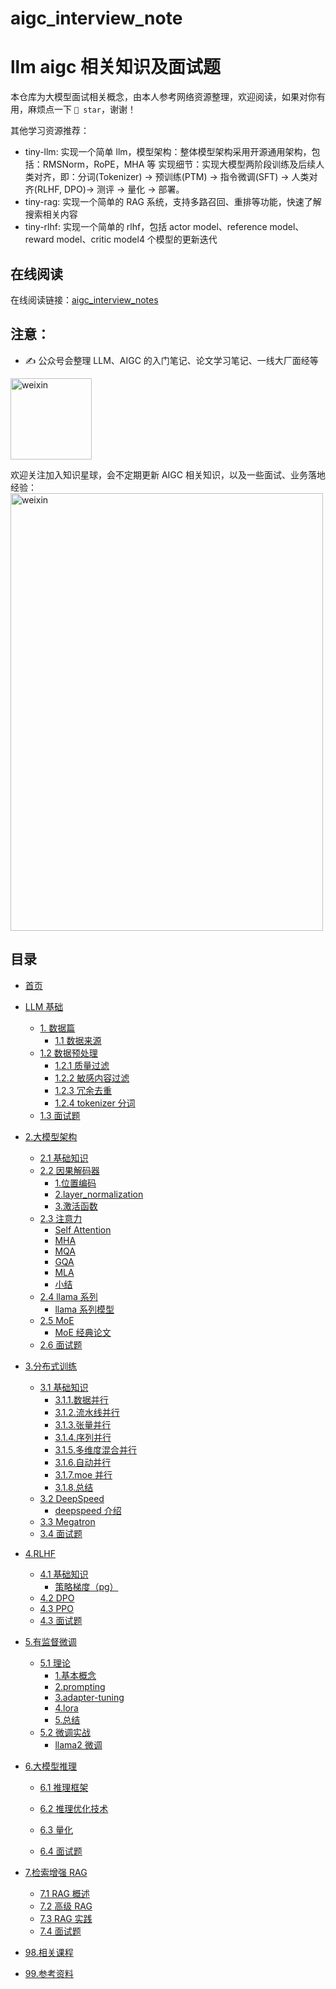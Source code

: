 # aigc_interview_note

# llm aigc 相关知识及面试题

本仓库为大模型面试相关概念，由本人参考网络资源整理，欢迎阅读，如果对你有用，麻烦点一下 `🌟 star`，谢谢！

<!-- 为了在低资源情况下，学习大模型，进行动手实践，创建 [tiny-llm-zh](https://github.com/wdndev/tiny-llm-zh)仓库，旨在构建一个小参数量的中文大语言模型，该项目已部署，可以在如下网站上体验：[ModeScope Tiny LLM](https://www.modelscope.cn/studios/wdndev/tiny_llm_92m_demo/summary)。 -->

其他学习资源推荐：

- tiny-llm: 实现一个简单 llm，模型架构：整体模型架构采用开源通用架构，包括：RMSNorm，RoPE，MHA 等
  实现细节：实现大模型两阶段训练及后续人类对齐，即：分词(Tokenizer) -> 预训练(PTM) -> 指令微调(SFT) -> 人类对齐(RLHF, DPO)-> 测评 -> 量化 -> 部署。
- tiny-rag: 实现一个简单的 RAG 系统，支持多路召回、重排等功能，快速了解搜索相关内容
- tiny-rlhf: 实现一个简单的 rlhf，包括 actor model、reference model、reward model、critic model4 个模型的更新迭代

<!-- - [AI 工程师八股](https://github.com/wdndev/ai_interview_note) : 包含深度学习、机器学习、推荐系统、搜索系统等通用知识 -->

## 在线阅读

在线阅读链接：[aigc_interview_notes]()

## 注意：

- ✍️ 公众号会整理 LLM、AIGC 的入门笔记、论文学习笔记、一线大厂面经等

 <img src=https://github.com/user-attachments/assets/27aaff49-132c-4e0e-9718-a975e7d426cf width = "130" height = "130" alt="weixin" />

欢迎关注加入知识星球，会不定期更新 AIGC 相关知识，以及一些面试、业务落地经验：
<img src=https://github.com/user-attachments/assets/74d0f245-e7ca-42f9-a486-f51849e4f610 width = "500" height = "700" alt="weixin" />

## 目录

- [首页](/)
- [LLM 基础](/1.数据篇/)
  - [1. 数据篇](/1.数据篇/)
    - [1.1 数据来源](/1.数据篇/1.1数据来源/1.1数据来源.md)
  - [1.2 数据预处理](/1.数据篇/)
    - [1.2.1 质量过滤](/1.数据篇/1.2数据预处理/1.2数据预处理.md)
    - [1.2.2 敏感内容过滤](/1.数据篇/1.2数据预处理/1.2数据预处理.md)
    - [1.2.3 冗余去重](/1.数据篇/1.2数据预处理/1.2数据预处理.md)
    - [1.2.4 tokenizer 分词](/1.数据篇/1.2数据预处理/1.2数据预处理.md)
  - [1.3 面试题](/1.数据篇/1.3面试题/1.3面试题.md)
- [2.大模型架构](/2.大模型架构篇/)
  - [2.1 基础知识](/2.大模型架构篇/)
  - [2.2 因果解码器](/2.大模型架构篇/)
    - [1.位置编码](/2.大模型架构篇/2.4位置编码/2.4位置编码.md)
    - [2.layer_normalization](/2.大模型架构篇/2.4位置编码/2.4位置编码.md)
    - [3.激活函数](/02.大语言模型架构/6.激活函数/6.激活函数.md "6.激活函数")
  - [2.3 注意力](/02.大语言模型架构/)
    - [Self Attention](/2.大模型架构篇/2.3attention/2.3.1self%20attention.md)
    - [MHA](/2.大模型架构篇/2.3attention/2.3.2MHA.md)
    - [MQA](/2.大模型架构篇/2.3attention/2.3.3MQA.md)
    - [GQA](/2.大模型架构篇/2.3attention/2.3.4GQA.md)
    - [MLA](/2.大模型架构篇/2.3attention/2.3.5MLA.md)
    - [小结](/2.大模型架构篇/2.3attention/2.3.6小结.md)
  - [2.4 llama 系列](/2.大语言模型架构/)
    - [llama 系列模型](/2.大模型架构篇/2.1llama系列/2.1llama系列.md)
  - [2.5 MoE](/2.大语言模型架构/)
    - [MoE 经典论文](/02.大语言模型架构/1.MoE论文/1.MoE论文.md "1.MoE论文")
  - [2.6 面试题](/2.大模型架构篇/2.5面试题/面试题.md)
- [3.分布式训练](/3.分布式训练/)
  - [3.1 基础知识](/3.分布式训练/)
    - [3.1.1.数据并行](/3.分布式训练/3.1基础知识/3.1.1数据并行/数据并行.md)
    - [3.1.2.流水线并行](/3.分布式训练/3.1基础知识/3.1.2流水线并行/流水线并行.md)
    - [3.1.3.张量并行](/3.分布式训练/3.1基础知识/3.1.3张量并行/张量并行.md)
    - [3.1.4.序列并行](/04.分布式训练/5.序列并行/5.序列并行.md "5.序列并行")
    - [3.1.5.多维度混合并行](/04.分布式训练/6.多维度混合并行/6.多维度混合并行.md "6.多维度混合并行")
    - [3.1.6.自动并行](/04.分布式训练/7.自动并行/7.自动并行.md "7.自动并行")
    - [3.1.7.moe 并行](/04.分布式训练/8.moe并行/8.moe并行.md "8.moe并行")
    - [3.1.8.总结](/04.分布式训练/9.总结/9.总结.md "9.总结")
  - [3.2 DeepSpeed](/3.分布式训练/3.2DeepSeed/)
    - [deepspeed 介绍](/3.分布式训练/3.2DeepSeed/DeepSeed.md)
  - [3.3 Megatron](/3.分布式训练/3.3Megatron/Megatron.md)
  - [3.4 面试题](/3.分布式训练/3.4面试题/面试题.md)
  <!-- - [4.5 一些有用的文章](/04.分布式训练/)
  - [4.6 一些题目](/04.分布式训练/)
    - [1.分布式训练题目](/04.分布式训练/分布式训练题目/分布式训练题目.md "分布式训练题目")
    - [2.显存问题](/04.分布式训练/1.显存问题/1.显存问题.md "1.显存问题") -->
- [4.RLHF](/4.RLHF)
  - [4.1 基础知识](/4.RLHF)
    - [策略梯度（pg）](/4.强化学习/策略梯度（pg）/策略梯度（pg）.md "策略梯度（pg）")
  - [4.2 DPO](/4.RLHF/4.2DPO/DPO.md)
  - [4.3 PPO](/4.RLHF/4.3PPO/PPO.md)
  - [4.3 面试题](/4.RLHF//4.4面试题/面试题.md)
- [5.有监督微调](/05.有监督微调/)
  - [5.1 理论](/05.有监督微调/)
    - [1.基本概念](/05.有监督微调/1.基本概念/1.基本概念.md "1.基本概念")
    - [2.prompting](/05.有监督微调/2.prompting/2.prompting.md "2.prompting")
    - [3.adapter-tuning](/05.有监督微调/3.adapter-tuning/3.adapter-tuning.md "3.adapter-tuning")
    - [4.lora](/05.有监督微调/4.lora/4.lora.md "4.lora")
    - [5.总结](/05.有监督微调/5.总结/5.总结.md "5.总结")
  - [5.2 微调实战](/05.有监督微调/)
    - [llama2 微调](/05.有监督微调/llama2微调/llama2微调.md "llama2微调")
- [6.大模型推理](/6.大模型推理篇/)

  - [6.1 推理框架](/6.大模型推理篇/6.1推理框架/推理框架.md)

    <!-- - [1.vllm](/06.推理/1.vllm/1.vllm.md "1.vllm")
    - [2.text_generation_inference](/06.推理/2.text_generation_inference/2.text_generation_inference.md "2.text_generation_inference")
    - [3.faster_transformer](/06.推理/3.faster_transformer/3.faster_transformer.md "3.faster_transformer")
    - [4.trt_llm](/06.推理/4.trt_llm/4.trt_llm.md "4.trt_llm") -->

  - [6.2 推理优化技术](/6.大模型推理篇/6.2推理优化/推理优化.md)
  - [6.3 量化](/6.大模型推理篇/6.3量化/量化.md)
  - [6.4 面试题](/6.大模型推理篇/6.4面试题/面试题.md)

- [7.检索增强 RAG](/7.RAG/)
  - [7.1 RAG 概述](/7.RAG/7.1RAG概述/rag概述.md/)
  - [7.2 高级 RAG](/7.RAG/7.2高级RAG/高级rag.md)
  - [7.3 RAG 实践](/7.RAG/7.3RAG实践/rag实践.md)
  - [7.4 面试题](./7.RAG/7.4面试题/面试题.md)
- [98.相关课程](/98.相关课程/)
- [99.参考资料](/99.参考资料/)
